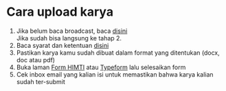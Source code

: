 # Cara upload karya

1. Jika belum baca broadcast, baca [disini](https://himtiuinjkt.or.id/)\
   Jika sudah bisa langsung ke tahap 2.
2. Baca syarat dan ketentuan [disini](https://himtiuinjkt.or.id/)
3. Pastikan karya kamu sudah dibuat dalam format yang ditentukan (docx, doc atau pdf)
4. Buka laman [Form HIMTI](https://himtiuinjkt.or.id/blog/formulir/735/#) atau [Typeform](https://himtiblog.typeform.com/to/KdaC1fdL) lalu selesaikan form
5. Cek inbox email yang kalian isi untuk memastikan bahwa karya kalian sudah ter-submit
